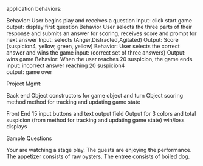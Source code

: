 application behaviors:

Behavior: User begins play and receives a question
  input: click start game
  output: display first question
Behavior User selects the three parts of their response and submits an answer for scoring, receives score and prompt for next answer
  Input: selects (Anger,Distracted,Agitated)
  Output: Score (suspicion4, yellow, green, yellow)
Behavior: User selects the correct answer and wins the game
  input: (correct set of three answers)
  Output: wins game
Behavior: When the user reaches 20 suspicion, the game ends
  input: incorrect answer reaching 20 suspicion4  
  output: game over

Project Mgmt:

Back end
Object constructors for game object and turn Object
scoring method
method for tracking and updating game state


Front End
15 input buttons and text output field
Output for 3 colors and total suspicion (from method for tracking and updating game state)
win/loss displays






Sample Questions

Your are watching a stage play.  The guests are enjoying the performance.  The appetizer consists of raw oysters.  The entree consists of boiled dog.
